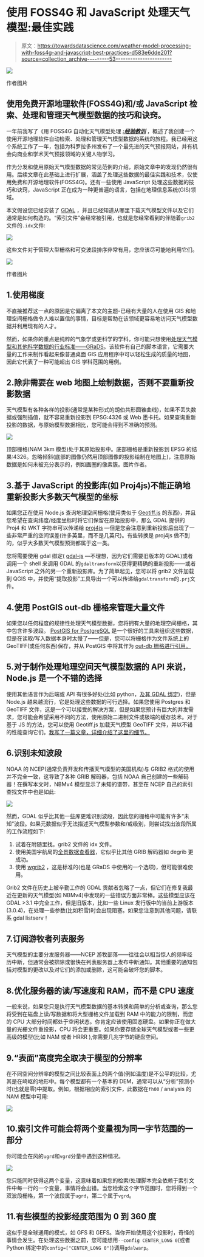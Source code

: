 # 使用 FOSS4G 和 JavaScript 处理天气模型:最佳实践

> 原文：<https://towardsdatascience.com/weather-model-processing-with-foss4g-and-javascript-best-practices-d583e6dde201?source=collection_archive---------53----------------------->

![](img/2d1bba1b2691cf0d51768278cbfab46a.png)

作者图片

## 使用免费开源地理软件(FOSS4G)和/或 JavaScript 检索、处理和管理天气模型数据的技巧和诀窍。

一年前我写了《用 FOSS4G 自动化天气模型处理 [***:经验教训***](https://medium.com/swlh/automated-weather-model-processing-with-foss4g-lessons-learned-8aaaeda1e3bc) ，概述了我创建一个使用开源地理软件自动检索、处理和管理天气模型数据的系统的旅程。我已经用这个系统工作了一年，包括为科罗拉多州发布了一个最先进的天气预报网站，并有机会向商业和学术天气预报领域的关键人物学习。

作为分发和使用原始天气模型数据的常见范例的介绍，原始文章中的发现仍然很有用。后续文章在此基础上进行扩展，涵盖了处理这些数据的最佳实践和技术，仅使用免费和开源地理软件(FOSS4G)。还有一些使用 JavaScript 处理这些数据的技巧和诀窍，JavaScript 正在成为一种更普遍的语言，包括在地理信息系统(GIS)领域。

本文假设您已经安装了 [GDAL](https://gdal.org/) ，并且已经知道从哪里下载天气模型文件以及它们通常是如何构造的。“索引文件”会经常被引用，也就是您经常看到的伴随着`grib2`文件的`.idx`文件:

![](img/fa6e2d7b9d32884d503c75a306f8ca14.png)

这些文件对于管理大型栅格和可变波段排序非常有用，您应该尽可能地利用它们。

![](img/cd0ca62b4942587348cf7b870f4723cd.png)

作者图片

## 1.使用梯度

不直接推荐这一点的原因是它偏离了本文的主题-已经有大量的人在使用 GIS 和地理空间栅格做令人难以置信的事情，目标是帮助在该领域更容易地访问天气模型数据并利用现有的人才。

然而，如果你的重点是纯粹的气象学或更科学的学科，你可能只想使用[处理天气模型和其他科学数据的行业标准——GRaDS](http://cola.gmu.edu/grads/)。该软件有自己的脚本语言，它需要大量的工作来制作看起来像普通桌面 GIS 应用程序中可以轻松生成的质量的地图，因此它代表了一种可能超出 GIS 学科范围的用例。

## 2.除非需要在 web 地图上绘制数据，否则不要重新投影数据

天气模型有各种各样的投影(通常是某种形式的朗伯共形圆锥曲线)，如果不丢失数据或强制插值，就不容易重新投影到 EPSG:4326 或 Web 墨卡托。如果查询重新投影的数据，与原始模型数据相比，您可能会得到不准确的预测。

![](img/f751766f6df4e793f6aa99461898d7ed.png)

顶部栅格(NAM 3km 模型)处于其原始投影中。底部栅格是重新投影到 EPSG 的结果:4326。忽略倾斜(底部的图像仍然用顶部图像的投影绘制在地图上)，注意原始数据是如何未被充分表示的，例如画圈的像素簇。图片作者。

## 3.基于 JavaScript 的投影库(如 Proj4js)不能正确地重新投影大多数天气模型的坐标

如果您正在使用 Node.js 查询地理空间栅格(使用类似于 [Geotiff.js](https://geotiffjs.github.io/) 的东西)，并且您希望在查询纬度/经度坐标时将它们保留在原始投影中，那么 GDAL 提供的 Proj4 和 WKT 字符串可以传递给 [proj4js](http://proj4js.org/) —但是您会注意到重新投影后出现了一些非常严重的空间误差(许多英里，而不是几英尺)。有些转换是 proj4js 做不到的，似乎大多数天气模型预测都属于这一类。

您将需要使用 gdal 绑定( [gdal-js](https://www.npmjs.com/package/gdal-js) —不理想，因为它们需要旧版本的 GDAL)或者调用一个 shell 来调用 GDAL 的`gdaltransform`以获得更精确的重新投影——或者 JavaScript 之外的另一个重新投影库。为了简单起见，您可以将 grib2 文件加载到 QGIS 中，并使用“提取投影”工具导出一个可以传递给`gdaltransform`的`.prj`文件。

## 4.使用 PostGIS out-db 栅格来管理大量文件

如果您以任何程度的规律性处理天气模型数据，您将拥有大量的地理空间栅格，其中包含许多波段。 [PostGIS for PostgreSQL](https://postgis.net/) 是一个很好的工具来组织这些数据，但是在读取/写入数据本身时太慢了——但是，您可以将栅格作为文件系统上的 GeoTIFF(或任何东西)保存，并从 PostGIS 中将其作为 [out-db 栅格进行引用。](https://postgis.net/docs/RT_reference.html#outdb)

## 5.对于制作处理地理空间天气模型数据的 API 来说，Node.js 是一个不错的选择

使用其他语言作为后端或 API 有很多好处(比如 python，[及其 GDAL 绑定](https://pypi.org/project/GDAL/))，但是 Node.js 越来越流行，它是处理这些数据的可行选择。如果您使用 Postgres 和 GeoTIFF 文件，这是一个可以接受的解决方案，但是如果您预计有巨大的并发需求，您可能会希望采用不同的方法，使用原始二进制文件或极端的缓存技术。对于基于 JS 的方法，您可以使用 Geotiff.js 加载天气模型 GeoTIFF 文件，并以不错的性能查询它们。[我写了一篇文章，详细介绍了这里的细节。](/geotiff-coordinate-querying-with-javascript-5e6caaaf88cf)

## 6.识别未知波段

NOAA 的 NCEP(通常负责开发和传播天气模型的美国机构)与 GRIB2 格式的使用并不完全一致，这导致了各种 GRIB 解码器，包括 NOAA 自己创建的一些解码器！在撰写本文时，NBMv4 模型显示了未知的谱带，甚至在 NCEP 自己的索引查找文件中也是如此:

![](img/e1783bfc3ed2c6b4080082a73551488d.png)

然而，GDAL 似乎比其他一些库更难识别波段，因此您的栅格中可能有许多“未知”波段。如果元数据似乎无法描述天气模型参数和/或级别，则尝试找出波段所属的工作流程如下:

1.  试着在附随里找。grib2 文件的 idx 文件。
2.  使用美国宇航局的[全景数据查看器](https://www.giss.nasa.gov/tools/panoply/)，它似乎比其他 GRIB 解码器如 degrib 更成功。
3.  使用 [wgrib2](https://www.cpc.ncep.noaa.gov/products/wesley/wgrib2/) ，这是标准的(也是 GRaDS 中使用的一个选项)，但可能很难使用。

Grib2 文件在历史上被辛勤工作的 GDAL 贡献者忽略了一点，但它们在修复我最近在更新的天气模型(如 NBMv4)中发现的一些错误方面非常棒。这些模型应该在 GDAL >3.1 中完全工作，但是旧版本，比如一些 Linux 发行版中的当前上游版本(3.0.4)，在处理一些参数(比如积雪)时会出现阻塞。如果您注意到其他问题，请联系 gdal listserv！

## 7.订阅游牧者列表服务

天气模型的主要分发服务器——NCEP 游牧部落——往往会以相当惊人的频率经历中断，但通常会被排除或很快在列表服务器上发布中断通知。其他重要的通知包括对模型的更改以及对它们的添加或删除，这可能会破坏您的脚本。

## 8.优化服务器的读/写速度和 RAM，而不是 CPU 速度

一般来说，如果您只是执行天气模型数据的基本转换和简单的分析或查询，那么您将受到在磁盘上读/写数据和将大型栅格文件加载到 RAM 中的能力的限制，而您的 CPU 大部分时间都处于空闲状态。你肯定应该使用固态硬盘。如果你正在做大量的光栅文件重投影，CPU 将会更重要。如果你要存储全球天气模型或者一些更高级的模型(比如 NAM 或者 HRRR ),你需要几兆字节的硬盘空间。

## 9.“表面”高度完全取决于模型的分辨率

在不同空间分辨率的模型之间比较表面上的两个值(例如温度)是不公平的比较，尤其是在崎岖的地形中。每个模型都有一个基本的 DEM，通常可以从“分析”预测小时(也就是零)中提取。例如，根据相应的索引文件，此数据在`fh00` / analysis 的 NAM 模型中可用:

![](img/297e4edd284fb2c139cc3bbdb1d1a531.png)

## 10.索引文件可能会将两个变量视为同一字节范围的一部分

你可能会在风的`ugrd`和`vgrd`分量中遇到这种情况。

![](img/82fafc4f5ceaf13743362b63a8554cb3.png)

您只能同时获得这两个变量，这意味着如果您的检索/处理脚本完全依赖于索引文件中每一行的一个变量，事情将会出错。当您检索这个字节范围时，您将得到一个双波段栅格，第一个波段属于`ugrd`，第二个属于`vgrd`。

## 11.有些模型的投影经度范围为 0 到 360 度

这似乎是全球通用的模式，如 GFS 和 GEFS。当你开始使用这个投影时，奇怪的事情会发生。在处理这些数据之前，您可能想用`--config CENTER_LONG 0`(或者 Python 绑定中的`config=["CENTER_LONG 0"]`)调用`gdalwarp`。